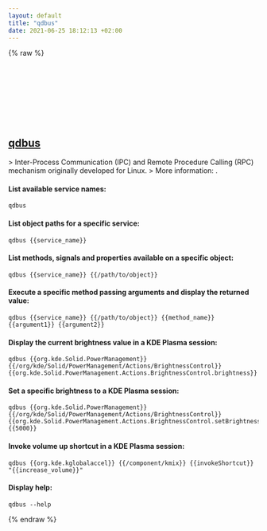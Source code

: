 ```yaml
---
layout: default
title: "qdbus"
date: 2021-06-25 18:12:13 +02:00
---
```

{% raw %}
<h2 id="qdbus">
  <a href="/en/common/qdbus.html">qdbus</a> <a href="#qdbus"><svg class="icon">
    <use href="/assets/images/unicode_sprite.svg#link" />
  </svg></a>
</h2>
> Inter-Process Communication (IPC) and Remote Procedure Calling (RPC) mechanism originally developed for Linux.
> More information: <https://doc.qt.io/qt-5/qtdbus-index.html>.

#### List available service names:
```shell
qdbus
```
#### List object paths for a specific service:
```shell
qdbus {{service_name}}
```
#### List methods, signals and properties available on a specific object:
```shell
qdbus {{service_name}} {{/path/to/object}}
```
#### Execute a specific method passing arguments and display the returned value:
```shell
qdbus {{service_name}} {{/path/to/object}} {{method_name}} {{argument1}} {{argument2}}
```
#### Display the current brightness value in a KDE Plasma session:
```shell
qdbus {{org.kde.Solid.PowerManagement}} {{/org/kde/Solid/PowerManagement/Actions/BrightnessControl}} {{org.kde.Solid.PowerManagement.Actions.BrightnessControl.brightness}}
```
#### Set a specific brightness to a KDE Plasma session:
```shell
qdbus {{org.kde.Solid.PowerManagement}} {{/org/kde/Solid/PowerManagement/Actions/BrightnessControl}} {{org.kde.Solid.PowerManagement.Actions.BrightnessControl.setBrightness}} {{5000}}
```
#### Invoke volume up shortcut in a KDE Plasma session:
```shell
qdbus {{org.kde.kglobalaccel}} {{/component/kmix}} {{invokeShortcut}} "{{increase_volume}}"
```
#### Display help:
```shell
qdbus --help
```
{% endraw %}